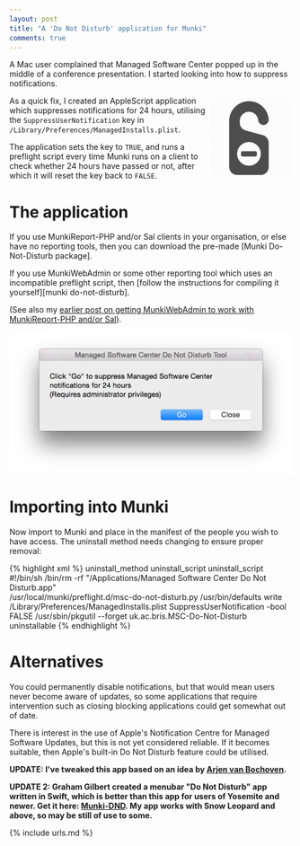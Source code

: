 ```yaml
---
layout: post
title: "A 'Do Not Disturb' application for Munki"
comments: true
---
```


A Mac user complained that Managed Software Center popped up in the middle of a conference presentation. I started looking into how to suppress notifications.

<img align="right" src="/assets/images/do-not-disturb.png" alt="do-not-disturb" width="150" height="150" />As a quick fix, I created an AppleScript application which suppresses notifications for 24 hours, utilising the `SuppressUserNotification` key in `/Library/Preferences/ManagedInstalls.plist`.

The application sets the key to `TRUE`, and runs a preflight script every time Munki runs on a client to check whether 24 hours have passed or not, after which it will reset the key back to `FALSE`.

# The application

If you use MunkiReport-PHP and/or Sal clients in your organisation, or else have no reporting tools, then you can download the pre-made [Munki Do-Not-Disturb package].

If you use MunkiWebAdmin or some other reporting tool which uses an incompatible preflight script, then [follow the instructions for compiling it yourself][munki do-not-disturb].

(See also my [earlier post on getting MunkiWebAdmin to work with MunkiReport-PHP and/or Sal](2014-11-07-making-munkireport-php-and-munkiwebadmin-work-nicely-together)).

![img-2]

# Importing into Munki

Now import to Munki and place in the manifest of the people you wish to have access. The uninstall method needs changing to ensure proper removal:

{% highlight xml %}
<key>uninstall_method</key>
<string>uninstall_script</string>
<key>uninstall_script</key>
<string>#!/bin/sh
/bin/rm -rf "/Applications/Managed Software Center Do Not Disturb.app" \
/usr/local/munki/preflight.d/msc-do-not-disturb.py
/usr/bin/defaults write /Library/Preferences/ManagedInstalls.plist SuppressUserNotification -bool FALSE
/usr/sbin/pkgutil --forget uk.ac.bris.MSC-Do-Not-Disturb</string>
<key>uninstallable</key>
<true/>
{% endhighlight %}

# Alternatives

You could permanently disable notifications, but that would mean users never become aware of updates, so some applications that require intervention such as closing blocking applications could get somewhat out of date.

There is interest in the use of Apple's Notification Centre for Managed Software Updates, but this is not yet considered reliable. If it becomes suitable, then Apple's built-in Do Not Disturb feature could be utilised.

**UPDATE: I've tweaked this app based on an idea by <a href="http://philec.wordpress.com/">Arjen van Bochoven</a>.**

**UPDATE 2: Graham Gilbert created a menubar "Do Not Disturb" app written in Swift, which is better than this app for users of Yosemite and newer. Get it here: [Munki-DND]. My app works with Snow Leopard and above, so may be still of use to some.**

[img-1]: /assets/images/do-not-disturb.png
[img-2]: /assets/images/do-not-disturb-2.png
[munki-dnd]: https://github.com/grahamgilbert/munki-dnd
[do-not-disturb package]: https://github.com/grahampugh/munki-do-not-disturb/releases

{% include urls.md %}
